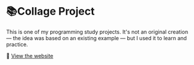 # 📚Collage Project

This is one of my programming study projects. It's not an original creation — the idea was based on an existing example — but I used it to learn and practice.

🔗 [View the website](https://mat4m0squ1to.netlify.app/)

